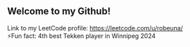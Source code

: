 ## Welcome to my Github!

Link to my LeetCode profile: https://leetcode.com/u/robeuna/ <br>
⚡Fun fact: 4th best Tekken player in Winnipeg 2024
<!--
**Robeuna/Robeuna** is a ✨ _special_ ✨ repository because its `README.md` (this file) appears on your GitHub profile.

Here are some ideas to get you started:

- 🔭 I’m currently working on ...
- 🌱 I’m currently learning ...
- 👯 I’m looking to collaborate on ...
- 🤔 I’m looking for help with ...
- 💬 Ask me about ...
- 📫 How to reach me: ...
- 😄 Pronouns: ...
- ⚡ Fun fact: ...
-->
